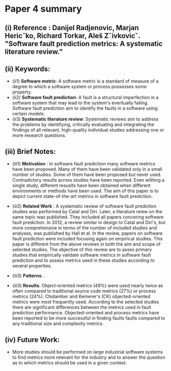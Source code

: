 # Paper 4 summary

## (i) Reference : Danijel Radjenovic, Marjan Hericˇko, Richard Torkar, Aleš Zˇivkovicˇ. "Software fault prediction metrics: A systematic literature review."

## (ii) Keywords:

* (ii1) **Software metric**: A software metric is a standard of measure of a degree to which a software system or process possesses some property.
* (ii2) **Software fault prediction**: A fault is a structural imperfection in a software system that may lead to the system's eventually failing. Software fault prediction aim to identify the faults in a software using certain models. 
* (ii3) **Systematic literature review**: Systematic reviews aim to address the problems by identifying, critically evaluating and integrating the findings of all relevant, high-quality individual studies addressing one or more research questions.

## (iii) Brief Notes:

* (iii1) **Motivation** : In software fault prediction many software metrics have been proposed. Many of them have been validated only in a small number of studies. Some of them have been proposed but never used. Contradictory results across studies have been reported. Even withing a single study, different resuslts have been obtained when different environments or methods have been used. The aim of this paper is to depict current state-of-the-art metrics in software fault prediction.

* (iii2) **Related Work** : A systematic review of software fault prediction studies was performed by Catal and Diri. Later, a literature reiew on the same topic was published. They included all papers concering software fault prediction. In 2012, a review similar in design to Catal and Diri's, but more comprehensive in terms of the number of included studies and analyses, was published by Hall et al. In the review, papers on software fault prediction were included focusing again on empirical studies. This paper is different from the above reviews in both the aim and scope of selected  studies. The objective of this review are to asses primary studies that empirically validate software metrics in software fault prediction and to assess metrics used in these studies according to several properties.

* (iii3) **Patterns**: .

* (iii3) **Results**: Object-oriented metrics (49%) were used nearly twice as often compared to traditional source code metrics (27%) or process metrics (24%). Chidamber and Kemerer's (CK) objected-oriented metrics were most frequently used. According to the selected studies there are significant differences between the metrics used in fault prediction performance. Objected-oriented and process metrics have been reported to be more successful in finding faults faults compared to any traditional size and complexity metrics.

## (iv) Future Work:
- More studies should be performed on large industrial software systems to find metrics more relevant for the industry and to answer the question as to which metrics should be used in a given context.
